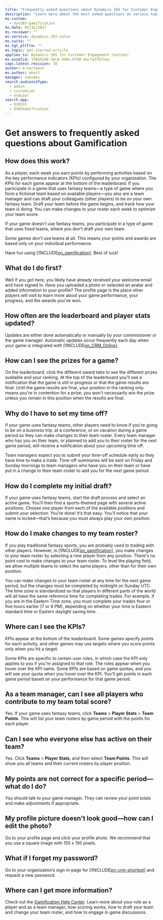 ```yaml
---
title: "Frequently asked questions about Dynamics 365 for Customer Engagement - Gamification | Microsoft Docs"
description: "Learn more about the most asked questions on various topics and features in Dynamics 365 for Customer Engagement – Gamification."
ms.custom: 
  - dyn365-gamification
ms.date: 05/31/2017
ms.reviewer: ""
ms.service: dynamics-365-sales
ms.suite: ""
ms.tgt_pltfrm: ""
ms.topic: get-started-article
applies_to: Dynamics 365 for Customer Engagement (online)
ms.assetid: 338b81d8-3dc8-4d0a-bfd0-4ac7a3fb71aa
caps.latest.revision: 10
author: m-hartmann
ms.author: mhart
manager: sakudes
search.audienceType: 
  - admin
  - customizer
  - enduser
search.app: 
  - D365CE
  - D365Gamification
---
```

# Get answers to frequently asked questions about Gamification

## How does this work?

 As a player, each week you earn points by performing activities based on the key performance indicators (KPIs) configured by your organization. The KPIs for each game appear at the bottom of the leaderboard. If you participate in a game that uses fantasy teams&mdash;a type of game where you form a fictional team based on available players&mdash;you also are a team manager and can draft your colleagues (other players) to be on your own fantasy team. Draft your team before the game begins, and track how your team is doing. You can make changes to your roster each week to optimize your team score.  
  
 If your game doesn't use fantasy teams, you participate in a type of game that uses fixed teams, where you don’t draft your own team.  
  
 Some games don’t use teams at all. This means your points and awards are based only on your individual performance.  
  
 Have fun using [!INCLUDE[pn_gamification](../includes/pn-gamification.md)]. Best of luck!  
  
## What do I do first?

 Well if you got here, you likely have already received your welcome email and have signed in. Have you uploaded a photo or selected an avatar and added information to your profile? The profile page is the place other players will visit to learn more about your game performance, your progress, and the awards you've won.  
  
## How often are the leaderboard and player stats updated?

 Updates are either done automatically or manually by your commissioner or the game manager. Automatic updates occur frequently each day when your game is integrated with [!INCLUDE[pn_CRM_Online](../includes/pn-crm-online.md)].  
  
## How can I see the prizes for a game?

 On the leaderboard, click the different award tabs to see the different prizes available and your ranking. At the top of the leaderboard you’ll see a notification that the game is still in progress or that the game results are final. Until the game results are final, your position in the ranking only means you're in contention for a prize; you won't necessarily win the prize unless you remain in this position when the results are final.  
  
## Why do I have to set my time off?

 If your game uses fantasy teams, other players need to know if you're going to be on a business trip, at a conference, or on vacation during a game period so they can make changes to their team roster. Every team manager who has you on their team, or planned to add you to their roster for the next game period, will receive a notification about your upcoming time off.  
  
 Team managers expect you to submit your time-off schedule early so they have time to make a trade. Time-off summaries will be sent on Friday and Sunday mornings to team managers who have you on their team or have put in a change to their team roster to add you for the next game period.  
  
## How do I complete my initial draft?

 If your game uses fantasy teams, start the draft process and select an active game. You’ll then find a sports-themed page with several active positions. Choose one player from each of the available positions and submit your selection. You’re done! It’s that easy. You’ll notice that your name is locked—that’s because you must always play your own position.  
  
## How do I make changes to my team roster?

 If you play traditional fantasy sports, you are probably used to trading with other players. However, in [!INCLUDE[pn_gamification](../includes/pn-gamification.md)], you make changes to your team roster by selecting a new player from any position. There's no point cost to make changes to your team roster. To level the playing field, we allow multiple teams to select the same players, other than for their own position.  
  
 You can make changes to your team roster at any time for the next game period, but the changes must be completed by midnight on Sunday UTC. The time zone is standardized so that players in different parts of the world will all have the same reference time for completing trades. For example, if you are in the Eastern Time zone, you must complete your trades four or five hours earlier (7 or 8 PM), depending on whether your time is Eastern standard time or Eastern daylight saving time.  
  
## Where can I see the KPIs?

 KPIs appear at the bottom of the leaderboard. Some games specify points for each activity, and other games may use targets where you score points only when you hit a target.  
  
 Some KPIs are specific to certain user roles, in which case the KPI only applies to you if you're assigned to that role. The roles appear when you hover over the KPI name. Some KPIs are based on game quotas, and you will see your quota when you hover over the KPI. You'll get points in each game period based on your performance for that game period.  
  
## As a team manager, can I see all players who contribute to my team total score?

 Yes. If your game uses fantasy teams, click **Teams** > **Player Stats** > **Team Points**. This will list your team rosters by game period with the points for each player.  
  
## Can I see who everyone else has active on their team?

 Yes. Click **Teams** > **Player Stats**, and then select **Team Points**. This will show you all teams and their current rosters by player position.  
  
## My points are not correct for a specific period—what do I do?

 You should talk to your game manager. They can review your point totals and make adjustments if appropriate.  
  
## My profile picture doesn't look good—how can I edit the photo?

 Go to your profile page and click your profile photo. We recommend that you use a square image with 150 x 150 pixels.  
  
## What if I forget my password?

 Go to your organization’s sign-in page for [!INCLUDE[pn-crm-shortest](../includes/pn-crm-2016-shortest.md)] and request a new password.  
  
## Where can I get more information?

 Check out the [Gamification Help Center](http://go.microsoft.com/fwlink/?LinkId=829236). Learn more about your role as a player and as a team manager, how scoring works, how to draft your team and change your team roster, and how to engage in game discussions.
